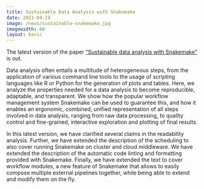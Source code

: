 ```yaml
---
title: Sustainable Data Analysis with Snakemake
date: 2021-04-19
image: /news/sustainable-snakemake.jpg
imagewidth: 60
layout: basic
---
```

The latest version of the paper ["Sustainable data analysis with Snakemake"](10.12688/f1000research.29032.2) is out.

Data analysis often entails a multitude of heterogeneous steps, from the application of various command line tools to the usage of scripting languages like R or Python for the generation of plots and tables. Here, we analyze the properties needed for a data analysis to become reproducible, adaptable, and transparent. We show how the popular workflow management system Snakemake can be used to guarantee this, and how it enables an ergonomic, combined, unified representation of all steps involved in data analysis, ranging from raw data processing, to quality control and fine-grained, interactive exploration and plotting of final results.

In this latest version, we have clarified several claims in the readability analysis. Further, we have extended the description of the scheduling to also cover running Snakemake on cluster and cloud middleware. We have extended the description of the automatic code linting and formatting provided with Snakemake. Finally, we have extended the text to cover workflow modules, a new feature of Snakemake that allows to easily compose multiple external pipelines together, while being able to extend and modify them on the fly.

